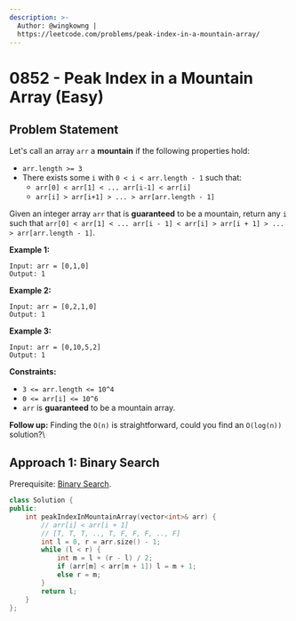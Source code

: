 ```yaml
---
description: >-
  Author: @wingkowng |
  https://leetcode.com/problems/peak-index-in-a-mountain-array/
---
```


# 0852 - Peak Index in a Mountain Array (Easy)

## Problem Statement

Let's call an array `arr` a **mountain** if the following properties hold:

* `arr.length >= 3`
* There exists some `i` with `0 < i < arr.length - 1` such that:
  * `arr[0] < arr[1] < ... arr[i-1] < arr[i]`
  * `arr[i] > arr[i+1] > ... > arr[arr.length - 1]`

Given an integer array `arr` that is **guaranteed** to be a mountain, return any `i` such that `arr[0] < arr[1] < ... arr[i - 1] < arr[i] > arr[i + 1] > ... > arr[arr.length - 1]`.

&#x20;

**Example 1:**

```
Input: arr = [0,1,0]
Output: 1
```

**Example 2:**

```
Input: arr = [0,2,1,0]
Output: 1
```

**Example 3:**

```
Input: arr = [0,10,5,2]
Output: 1
```

**Constraints:**

* `3 <= arr.length <= 10^4`
* `0 <= arr[i] <= 10^6`
* `arr` is **guaranteed** to be a mountain array.

&#x20;

**Follow up:** Finding the `O(n)` is straightforward, could you find an `O(log(n))` solution?\


## Approach 1: Binary Search

Prerequisite: [Binary Search](../../tutorials/basic-topics/binary-search.md).

```cpp
class Solution {
public:
    int peakIndexInMountainArray(vector<int>& arr) {
        // arr[i] < arr[i + 1]
        // [T, T, T, .., T, F, F, F, .., F]
        int l = 0, r = arr.size() - 1;
        while (l < r) {
            int m = l + (r - l) / 2;
            if (arr[m] < arr[m + 1]) l = m + 1;
            else r = m;
        }
        return l;
    }
};
```
